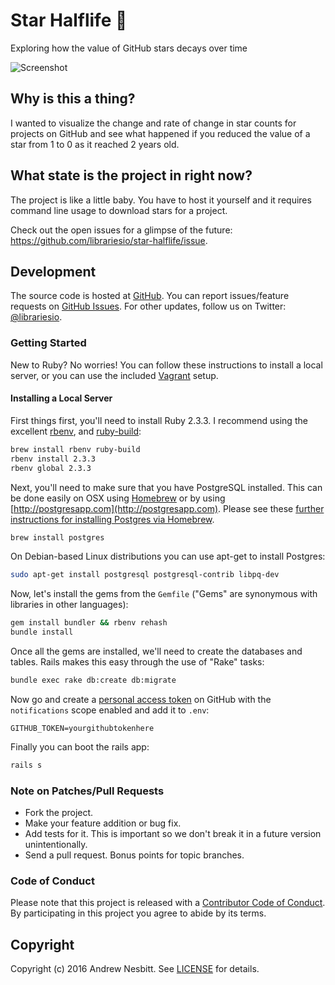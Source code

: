 # Star Halflife &#127775;

Exploring how the value of GitHub stars decays over time

![Screenshot](https://cloud.githubusercontent.com/assets/1060/21371493/9ed7ecde-c709-11e6-8a64-77a0bfe99489.png)

## Why is this a thing?

I wanted to visualize the change and rate of change in star counts for projects on GitHub and see what happened if you reduced the value of a star from 1 to 0 as it reached 2 years old.

## What state is the project in right now?

The project is like a little baby. You have to host it yourself and it requires command line usage to download stars for a project.

Check out the open issues for a glimpse of the future: https://github.com/librariesio/star-halflife/issue.

## Development

The source code is hosted at [GitHub](https://github.com/librariesio/star-halflife).
You can report issues/feature requests on [GitHub Issues](https://github.com/librariesio/star-halflife/issues).
For other updates, follow us on Twitter: [@librariesio](https://twitter.com/librariesio).

### Getting Started

New to Ruby? No worries! You can follow these instructions to install a local server, or you can use the included [Vagrant](https://www.vagrantup.com/docs/why-vagrant/) setup.

#### Installing a Local Server

First things first, you'll need to install Ruby 2.3.3. I recommend using the excellent [rbenv](https://github.com/rbenv/rbenv),
and [ruby-build](https://github.com/rbenv/ruby-build):

```bash
brew install rbenv ruby-build
rbenv install 2.3.3
rbenv global 2.3.3
```

Next, you'll need to make sure that you have PostgreSQL installed. This can be
done easily on OSX using [Homebrew](http://mxcl.github.io/homebrew/) or by using [http://postgresapp.com](http://postgresapp.com). Please see these [further instructions for installing Postgres via Homebrew](http://www.mikeball.us/blog/setting-up-postgres-with-homebrew/).

```bash
brew install postgres
```

On Debian-based Linux distributions you can use apt-get to install Postgres:

```bash
sudo apt-get install postgresql postgresql-contrib libpq-dev
```

Now, let's install the gems from the `Gemfile` ("Gems" are synonymous with libraries in other
languages):

```bash
gem install bundler && rbenv rehash
bundle install
```

Once all the gems are installed, we'll need to create the databases and
tables. Rails makes this easy through the use of "Rake" tasks:

```bash
bundle exec rake db:create db:migrate
```

Now go and create a [personal access token](https://github.com/settings/tokens) on GitHub with the `notifications` scope enabled and add it to `.env`:

```
GITHUB_TOKEN=yourgithubtokenhere
```

Finally you can boot the rails app:

```bash
rails s
```

### Note on Patches/Pull Requests

 * Fork the project.
 * Make your feature addition or bug fix.
 * Add tests for it. This is important so we don't break it in a future version unintentionally.
 * Send a pull request. Bonus points for topic branches.

### Code of Conduct

Please note that this project is released with a [Contributor Code of Conduct](CODE_OF_CONDUCT.md). By participating in this project you agree to abide by its terms.

## Copyright

Copyright (c) 2016 Andrew Nesbitt. See [LICENSE](https://github.com/librariesio/star-halflife/blob/master/LICENSE.txt) for details.
